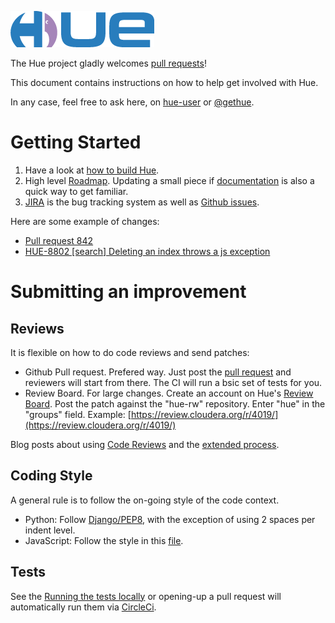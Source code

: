 ![alt text](https://raw.githubusercontent.com/cloudera/hue/master/docs/images/hue_logo.png "Hue Logo")


The Hue project gladly welcomes [pull requests](https://github.com/cloudera/hue/pulls)!

This document contains instructions on how to help get involved with Hue.

In any case, feel free to ask here, on [hue-user](http://groups.google.com/a/cloudera.org/group/hue-user) or [@gethue](https://twitter.com/gethue).

# Getting Started

1. Have a look at [how to build Hue](https://github.com/cloudera/hue#getting-started).
2. High level [Roadmap](/docs/ROADMAP.md). Updating a small piece if [documentation](https://docs.gethue.com) is also a quick way to get familiar.
3. [JIRA](https://issues.cloudera.org/browse/HUE) is the bug tracking system as well as [Github issues](https://github.com/cloudera/hue/issues).

Here are some example of changes:

* [Pull request 842](https://github.com/cloudera/hue/pull/842)
* [HUE-8802 [search] Deleting an index throws a js exception](https://issues.cloudera.org/browse/HUE-8802)

# Submitting an improvement

## Reviews

It is flexible on how to do code reviews and send patches:

* Github Pull request.
Prefered way. Just post the [pull request](https://github.com/cloudera/hue/pulls) and reviewers will start from there. The CI will run a bsic set of tests for you.
* Review Board.
For large changes. Create an account on Hue's [Review Board](https://review.cloudera.org/groups/hue).
Post the patch against the "hue-rw" repository. Enter "hue" in the "groups" field.
Example: [https://review.cloudera.org/r/4019/](https://review.cloudera.org/r/4019/)

Blog posts about using [Code Reviews](http://gethue.com/rbtools-example-how-do-easily-do-code-reviews-with-review-board/) and the [extended process](http://gethue.com/the-hue-team-development-process/).


## Coding Style

A general rule is to follow the on-going style of the code context.

* Python: Follow [Django/PEP8](https://docs.djangoproject.com/en/dev/internals/contributing/writing-code/coding-style/), with the exception of using 2 spaces per indent level.
* JavaScript: Follow the style in this [file](https://github.com/cloudera/hue/blob/master/apps/oozie/src/oozie/static/oozie/js/bundle-editor.ko.js#L18).

## Tests

See the [Running the tests locally](https://docs.gethue.com/latest/developer/development/#testing) or opening-up a pull request will automatically run them via [CircleCi](https://circleci.com/gh/cloudera/hue).
